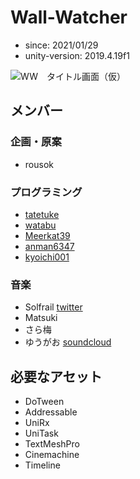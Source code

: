 # Wall-Watcher

- since: 2021/01/29
- unity-version: 2019.4.19f1

![WW　タイトル画面（仮）](https://user-images.githubusercontent.com/40378788/109585676-4bd3d380-7b47-11eb-9dc6-c1b2efbb7b8c.png)

## メンバー
### 企画・原案
- rousok

### プログラミング
- [tatetuke](https://github.com/tatetuke)
- [watabu](https://github.com/watabu)
- [Meerkat39](https://github.com/Meerkat39)
- [anman6347](https://github.com/anman6347)
- [kyoichi001](https://github.com/kyoichi001)

### 音楽
- Solfrail [twitter](https://twitter.com/OmFIS_Solfrail)
- Matsuki
- さら梅
- ゆうがお [soundcloud](https://soundcloud.com/yuhgao)

## 必要なアセット

- DoTween
- Addressable
- UniRx
- UniTask
- TextMeshPro
- Cinemachine
- Timeline

